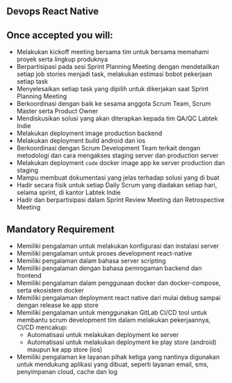 ## Devops React Native 

## Once accepted you will:

- Melakukan kickoff meeting bersama tim untuk bersama memahami proyek serta lingkup produknya
- Berpartisipasi pada sesi Sprint Planning Meeting dengan mendetailkan setiap job stories menjadi 
  task, melakukan estimasi bobot pekerjaan setiap task
- Menyelesaikan setiap task yang dipilih untuk dikerjakan saat Sprint Planning Meeting  
- Berkoordinasi dengan baik ke sesama anggota Scrum Team, Scrum Master serta Product Owner
- Mendiskusikan solusi yang akan diterapkan kepada tim QA/QC Labtek Indie
- Melakukan deployment image production backend
- Melakukan deployment build android dan ios
- Berkoordinasi dengan Scrum Development Team terkait dengan metodologi dan cara mengakses staging 
  server dan production server
- Melakukan deployment `code` docker image app ke server production dan staging
- Mampu membuat dokumentasi yang jelas terhadap solusi yang di buat
- Hadir secara fisik untuk setiap Daily Scrum yang diadakan setiap hari, selama sprint, di kantor 
  Labtek Indie
- Hadir dan berpartisipasi dalam Sprint Review Meeting dan Retrospective Meeting

## Mandatory Requirement

- Memiliki pengalaman untuk melakukan konfigurasi dan instalasi server
- Memiliki pengalaman untuk proses development react-native
- Memiliki pengalaman dalam bahasa server scripting
- Memiliki pengalaman dengan bahasa pemrogaman backend dan frontend
- Memiliki pengalaman dalam penggunaan docker dan docker-compose, serta
  ekosistem docker
- Memiliki pengalaman deployment react native dari mulai debug sampai dengan release ke app store
- Memiliki pengalaman untuk menggunakan GitLab CI/CD tool untuk membantu scrum
  development tim dalam melakukan pekerjaannya, CI/CD mencakup:
  - Automatisasi untuk melakukan deployment ke server
  - Automatisasi untuk melakukan deployment ke play store (android) maupun ke app store (ios)
- Memiliki pengalaman ke layanan pihak ketiga yang nantinya digunakan untuk mendukung aplikasi yang
  dibuat, seperti layanan email, sms, penyimpanan cloud, cache dan log
